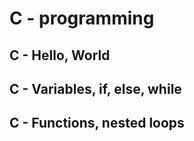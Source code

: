 # C - programming

## C - Hello, World

## C - Variables, if, else, while

## C - Functions, nested loops
